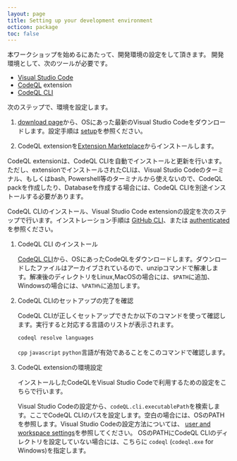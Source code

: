 ```yaml
---
layout: page
title: Setting up your development environment
octicon: package
toc: false
---
```


本ワークショップを始めるにあたって、開発環境の設定をして頂きます。
開発環境として、次のツールが必要です。

- [Visual Studio Code](https://code.visualstudio.com/)
- [CodeQL](https://marketplace.visualstudio.com/items?itemName=GitHub.vscode-codeql) extension
- [CodeQL CLI](https://github.com/github/codeql-action/releases)

次のステップで、環境を設定します。

1. [download page](https://code.visualstudio.com/Download)から、OSにあった最新のVisual Studio Codeをダウンロードします。設定手順は [setup](https://code.visualstudio.com/docs/setup/setup-overview)を参照ください。 

2. CodeQL extensionを[Extension Marketplace](https://code.visualstudio.com/docs/editor/extension-marketplace)からインストールします。

CodeQL extensionは、CodeQL CLIを自動でインストールと更新を行います。ただし、extensionでインストールされたCLIは、Visual Studio Codeのターミナル、もしくはbash, Powershell等のターミナルから使えないので、CodeQL packを作成したり、Databaseを作成する場合には、CodeQL CLIを別途インストールする必要があります。

CodeQL CLIのインストール、Visual Studio Code extensionの設定を次のステップで行います。インストレーション手順は [GitHub CLI](https://cli.github.com/)、または [authenticated](https://cli.github.com/manual/gh_auth_login)を参照ください。

1.  CodeQL CLI のインストール

    [CodeQL CLI](https://github.com/github/codeql-action/releases)から、OSにあったCodeQLをダウンロードします。ダウンロードしたファイルはアーカイブされているので、unzipコマンドで解凍します。解凍後のディレクトリをLinux,MacOSの場合には、`$PATH`に追加、Windowsの場合には、`%PATH%`に追加します。

2. CodeQL CLIのセットアップの完了を確認 

    CodeQL CLIが正しくセットアップできたか以下のコマンドを使って確認します。実行すると対応する言語のリストが表示されます。

    ```bash
    codeql resolve languages
    ```
    `cpp` `javascript` `python`言語が有効であることをこのコマンドで確認します。

3. CodeQL extensionの環境設定

    インストールしたCodeQLをVisual Studio Codeで利用するための設定をこちらで行います。

    Visual Studio Codeの設定から、`codeQL.cli.executablePath`を検索します。ここでCodeQL CLIのパスを設定します。空白の場合には、OSのPATHを参照します。Visual Studio Codeの設定方法については、 [user and workspace settings](https://code.visualstudio.com/docs/getstarted/settings)を参照してください。 OSのPATHにCodeQL CLIのディレクトリを設定していない場合には、こちらに `codeql` (`codeql.exe` for Windows)を指定します。
